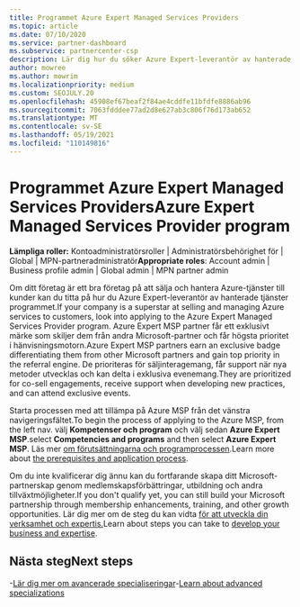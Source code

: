 ```yaml
---
title: Programmet Azure Expert Managed Services Providers
ms.topic: article
ms.date: 07/10/2020
ms.service: partner-dashboard
ms.subservice: partnercenter-csp
description: Lär dig hur du söker Azure Expert-leverantör av hanterade tjänster program för att stå ut från andra partner och få högsta prioritet i hänvisningsmotorn.
author: mowree
ms.author: mowrim
ms.localizationpriority: medium
ms.custom: SEOJULY.20
ms.openlocfilehash: 45908ef67beaf2f84ae4cddfe11bfdfe8886ab96
ms.sourcegitcommit: 7063fdddee77ad2d8e627ab3c806f76d173ab652
ms.translationtype: MT
ms.contentlocale: sv-SE
ms.lasthandoff: 05/19/2021
ms.locfileid: "110149816"
---
```

# <a name="azure-expert-managed-services-provider-program"></a><span data-ttu-id="cd990-103">Programmet Azure Expert Managed Services Providers</span><span class="sxs-lookup"><span data-stu-id="cd990-103">Azure Expert Managed Services Provider program</span></span>

<span data-ttu-id="cd990-104">**Lämpliga roller:** Kontoadministratörsroller | Administratörsbehörighet för | Global | MPN-partneradministratör</span><span class="sxs-lookup"><span data-stu-id="cd990-104">**Appropriate roles**: Account admin | Business profile admin | Global admin | MPN partner admin</span></span>

<span data-ttu-id="cd990-105">Om ditt företag är ett bra företag på att sälja och hantera Azure-tjänster till kunder kan du titta på hur du Azure Expert-leverantör av hanterade tjänster programmet.</span><span class="sxs-lookup"><span data-stu-id="cd990-105">If your company is a superstar at selling and managing Azure services to customers, look into applying to the Azure Expert Managed Services Provider program.</span></span> <span data-ttu-id="cd990-106">Azure Expert MSP partner får ett exklusivt märke som skiljer dem från andra Microsoft-partner och får högsta prioritet i hänvisningsmotorn.</span><span class="sxs-lookup"><span data-stu-id="cd990-106">Azure Expert MSP partners earn an exclusive badge differentiating them from other Microsoft partners and gain top priority in the referral engine.</span></span> <span data-ttu-id="cd990-107">De prioriteras för säljinteragemang, får support när nya metoder utvecklas och kan delta i exklusiva evenemang.</span><span class="sxs-lookup"><span data-stu-id="cd990-107">They are prioritized for co-sell engagements, receive support when developing new practices, and can attend exclusive events.</span></span>

<span data-ttu-id="cd990-108">Starta processen med att tillämpa på Azure MSP från det vänstra navigeringsfältet.</span><span class="sxs-lookup"><span data-stu-id="cd990-108">To begin the process of applying to the Azure MSP, from the left nav.</span></span> <span data-ttu-id="cd990-109">välj **Kompetenser och program** och välj sedan **Azure Expert MSP**.</span><span class="sxs-lookup"><span data-stu-id="cd990-109">select **Competencies and programs** and then select **Azure Expert MSP**.</span></span> <span data-ttu-id="cd990-110">Läs mer [om förutsättningarna och programprocessen](https://partner.microsoft.com/membership/azure-expert-msp).</span><span class="sxs-lookup"><span data-stu-id="cd990-110">Learn more about [the prerequisites and application process](https://partner.microsoft.com/membership/azure-expert-msp).</span></span> 

<span data-ttu-id="cd990-111">Om du inte kvalificerar dig ännu kan du fortfarande skapa ditt Microsoft-partnerskap genom medlemskapsförbättringar, utbildning och andra tillväxtmöjligheter.</span><span class="sxs-lookup"><span data-stu-id="cd990-111">If you don't qualify yet, you can still build your Microsoft partnership through membership enhancements, training, and other growth opportunities.</span></span>
<span data-ttu-id="cd990-112">Lär dig mer om de steg du kan vidta [för att utveckla din verksamhet och expertis.](https://partner.microsoft.com/membership/azure-expert-msp)</span><span class="sxs-lookup"><span data-stu-id="cd990-112">Learn about steps you can take to [develop your business and expertise](https://partner.microsoft.com/membership/azure-expert-msp).</span></span>

## <a name="next-steps"></a><span data-ttu-id="cd990-113">Nästa steg</span><span class="sxs-lookup"><span data-stu-id="cd990-113">Next steps</span></span>

<span data-ttu-id="cd990-114">-[Lär dig mer om avancerade specialiseringar](advanced-specializations.md)</span><span class="sxs-lookup"><span data-stu-id="cd990-114">-[Learn about advanced specializations](advanced-specializations.md)</span></span>